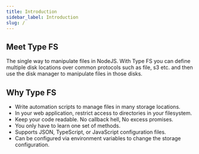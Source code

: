 ```yaml
---
title: Introduction
sidebar_label: Introduction
slug: /
---
```


## Meet Type FS

The single way to manipulate files in NodeJS. With Type FS you can define multiple disk locations over common protocols such as file, s3 etc. and then use the disk manager to manipulate files in those disks.

## Why Type FS

- Write automation scripts to manage files in many storage locations.
- In your web application, restrict access to directories in your filesystem.
- Keep your code readable. No callback hell, No excess promises.
- You only have to learn one set of methods.
- Supports JSON, TypeScript, or JavaScript configuration files.
- Can be configured via environment variables to change the storage configuration.
